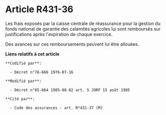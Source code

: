 # Article R431-36

Les frais exposés par la caisse centrale de réassurance pour la gestion du fonds national de garantie des calamités agricoles
lui sont remboursés sur justifications après l'expiration de chaque exercice.

Des avances sur ces remboursements peuvent lui être allouées.

**Liens relatifs à cet article**

	**Codifié par**:

	  - Décret n°76-666 1976-07-16

	**Modifié par**:

	  - Décret n°85-864 1985-08-02 art. 5 JORF 15 août 1985

	**Cité par**:

	  - Code des assurances - art. R*431-37 (M)
